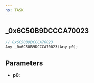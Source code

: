 ```yaml
---
ns: TASK
---
```

## _0x6C50B9DCCCA70023

```c
// 0x6C50B9DCCCA70023
Any _0x6C50B9DCCCA70023(Any p0);
```

## Parameters
* **p0**:
